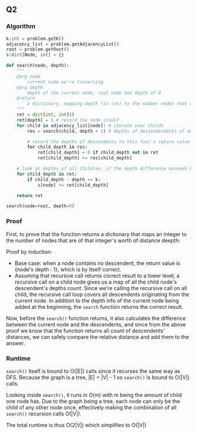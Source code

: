 ## Q2

### Algorithm
```python
k:int = problem.getK()
adjacency_list = problem.getAdjacencyList()
root = problem.getRoot()
s:dict[Node, int] = {}

def search(node, depth):
    """
    @arg node
        current node we're traversing
    @arg depth
        depth of the current node, root node has depth of 0
    @return 
        a dictionary, mapping depth (in int) to the number nodes that are of that distance to the root node. Nodes including the current node, and all descendent node from the current node.s
    """
    ret = dict[int, int]()
    ret[depth] = 1 # record the node itself
    for child in adjacency_list[node]: # iterate over childs
        res = search(child, depth + 1) # depths of descendendents of one particular child

        # record the depths of descendents to this func's return value
        for child_depth in res:
            ret[child_depth] = 0 if child_depth not in ret
            ret[child_depth] += res[child_depth]

    # look at depths of all children, if the depth difference exceeds k between this node and the child, add the # of children.
    for child_depth in ret:
        if child_depth - depth >= k:
            s[node] += ret[child_depth]

    return ret

search(node=root, depth=0)
```

### Proof

First, to prove that the function returns a dictionary that maps an integer to the number of nodes that are of that integer's worth of distance deepth:

Proof by induction:  
- Base case: when a node contains no descendent, the return value is {node's depth : 1}, which is by itself correct.
- Assuming that recursive call returns correct result to a lower level, a recursive call on a child node gives us a map of all the child node's descendent's depths count. Since we're calling the recursive call on all child, the recursive call loop covers all descendents originating from the current node. In addition to the depth info of the current node being added at the beginning, the `search` function returns the correct result.

Now, before the `search()` function returns, it also calculates the difference between the current node and the descendents, and since from the above proof we know that the function returns all count of descendents' distances, we can safely compare the relative distance and add them to the answer. 

### Runtime
`search()` itself is bound to O(|E|) calls since it recurses the same way as DFS. Because the graph is a tree, |E| = |V| - 1 so `search()` is bound to O(|V|) calls. 

Looking inside `search()`, it runs in O(m) with m being the amount of child one node has. Due to the graph being a tree, each node can only be the child of any other node once, effectively making the combination of all `search()` recursion calls O(|V|).

The total runtime is thus O(2|V|) which simplifies to O(|V|)